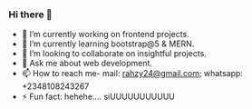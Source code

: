 ### Hi there 👋

- 🔭 I’m currently working on frontend projects.
- 🌱 I’m currently learning bootstrap@5 & MERN.
- 👯 I’m looking to collaborate on insightful projects.
- 💬 Ask me about web development.
- 📫 How to reach me- mail: rahzy24@gmail.com; whatsapp: +2348108243267
- ⚡ Fun fact: hehehe.... siUUUUUUUUUUU
